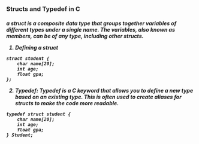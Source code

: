### Structs and Typedef in C
<h5>
a struct is a composite data type that groups together variables of different types under a single name. The variables, also known as members, can be of any type, including other structs.<br>

1. Defining a struct
```
struct student {
    char name[20];
    int age;
    float gpa;
};
```
2. Typedef: Typedef is a C keyword that allows you to define a new type based on an existing type. This is often used to create aliases for structs to make the code more readable. 
```
typedef struct student {
    char name[20];
    int age;
    float gpa;
} Student;
```
</h5>
